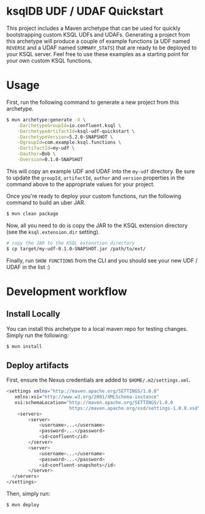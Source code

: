 # ksqlDB UDF / UDAF Quickstart
This project includes a Maven archetype that can be used for quickly bootstrapping custom KSQL UDFs and UDAFs. Generating a project from this archetype will produce a couple of example functions (a UDF named `REVERSE` and a UDAF named `SUMMARY_STATS`) that are ready to be deployed to your KSQL server. Feel free to use these examples as a starting point for your own custom KSQL functions.

# Usage
First, run the following command to generate a new project from this archetype.

```bash
$ mvn archetype:generate -X \
    -DarchetypeGroupId=io.confluent.ksql \
    -DarchetypeArtifactId=ksql-udf-quickstart \
    -DarchetypeVersion=5.2.0-SNAPSHOT \
    -DgroupId=com.example.ksql.functions \
    -DartifactId=my-udf \
    -Dauthor=Bob \
    -Dversion=0.1.0-SNAPSHOT
```

This will copy an example UDF and UDAF into the `my-udf` directory. Be sure to update the `groupId`, `artifactId`, `author` and `version` properties in the command above to the appropriate values for your project.

Once you're ready to deploy your custom functions, run the following command to build an uber JAR.

```bash
$ mvn clean package
```

Now, all you need to do is copy the JAR to the KSQL extension directory (see the `ksql.extension.dir` setting).

```bash
# copy the JAR to the KSQL extenstion directory
$ cp target/my-udf-0.1.0-SNAPSHOT.jar /path/to/ext/
```

Finally, run `SHOW FUNCTIONS` from the CLI and you should see your new UDF / UDAF in the list :)

# Development workflow

## Install Locally
You can install this archetype to a local maven repo for testing changes. Simply run the following:

```bash
$ mvn install
```

## Deploy artifacts
First, ensure the Nexus credentials are added to `$HOME/.m2/settings.xml`.

```bash
<settings xmlns="http://maven.apache.org/SETTINGS/1.0.0"
   xmlns:xsi="http://www.w3.org/2001/XMLSchema-instance"
   xsi:schemaLocation="http://maven.apache.org/SETTINGS/1.0.0
                       https://maven.apache.org/xsd/settings-1.0.0.xsd">
    <servers>
        <server>
            <username>...</username>
            <password>...</password>
            <id>confluent</id>
        </server>
        <server>
            <username>...</username>
            <password>...</password>
            <id>confluent-snapshots</id>
        </server>
  </servers>
</settings>
```

Then, simply run:

```bash
$ mvn deploy
```
